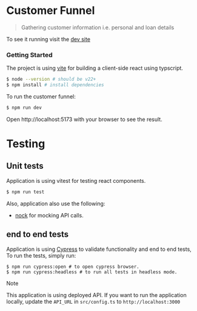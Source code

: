 # Customer Funnel

> Gathering customer information i.e. personal and loan details

To see it running visit the [dev site](https://customer-funnel.fly.dev/)

### Getting Started

The project is using [vite](https://vite.dev/guide/) for building a client-side react using typscript.

```bash
$ node --version # should be v22+
$ npm install # install dependencies
```

To run the customer funnel:

```bash
$ npm run dev
```

Open http://localhost:5173 with your browser to see the result.

# Testing

## Unit tests

Application is using vitest for testing react components.

```bash
$ npm run test
```

Also, application also use the following:

- [nock](https://github.com/nock/nock) for mocking API calls.

## end to end tests

Application is using [Cypress](https://www.cypress.io/) to validate functionality and end to end tests, To run the tests, simply run:

```
$ npm run cypress:open # to open cypress browser.
$ npm run cypress:headless # to run all tests in headless mode.
```

> [!NOTE]
> This application is using deployed API. If you want to run the application locally,
> update the `API_URL` in `src/config.ts` to `http://localhost:3000` 
